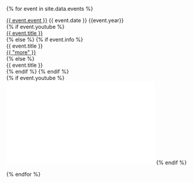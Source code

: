 ---
---

<!--
{ assign sorted = site.data.events | sort: 'year' | reverse %}
{ for event in sorted %}
-->

{% for event in site.data.events %}

<div class="eventsoddeven">
<div class="event-wrapper">
<div class="event-content">
<div class="event-name">
<a href="{{event.url}}">{{ event.event }}</a>
    {{ event.date }} {{event.year}}  
</div>
    {% if event.youtube %}
<div class="event-youtube"><a href="{{ event.youtube }}">{{ event.title }}</a>
</div>
    {% else %}
        {% if event.info %}
<div class="event-title">{{ event.title }}
</div>
<div class="info"><a href="{{ event.info }}">{{ "more" }}</a>
</div>
        {% else %}
<div class="event-title">{{ event.title }}
</div>
        {% endif %}
    {% endif %}
</div>
    {% if event.youtube %}
<iframe class="itemvid" width="393.75" height="221.625" src="{{ event.embed }}" frameborder="0" allow="accelerometer; clipboard-write; encrypted-media; gyroscope; picture-in-picture" allowfullscreen></iframe>
    {% endif %}
</div>
</div>

{% endfor %}